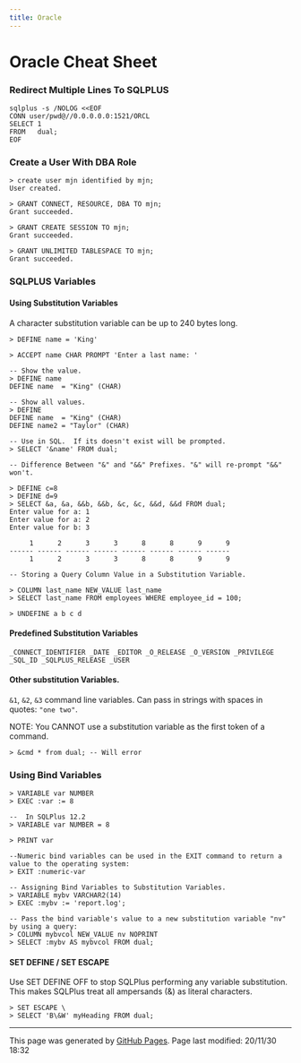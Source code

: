```yaml
---
title: Oracle
---
```

# Oracle Cheat Sheet

### Redirect Multiple Lines To SQLPLUS
```
sqlplus -s /NOLOG <<EOF
CONN user/pwd@//0.0.0.0.0:1521/ORCL 
SELECT 1
FROM   dual;
EOF
```

### Create a User With DBA Role
```
> create user mjn identified by mjn;
User created.

> GRANT CONNECT, RESOURCE, DBA TO mjn;
Grant succeeded.

> GRANT CREATE SESSION TO mjn;
Grant succeeded.

> GRANT UNLIMITED TABLESPACE TO mjn;
Grant succeeded.
```
### SQLPLUS Variables

#### Using Substitution Variables
A character substitution variable can be up to 240 bytes long.
```
> DEFINE name = 'King'

> ACCEPT name CHAR PROMPT 'Enter a last name: '

-- Show the value.
> DEFINE name
DEFINE name  = "King" (CHAR)

-- Show all values.
> DEFINE
DEFINE name  = "King" (CHAR)
DEFINE name2 = "Taylor" (CHAR)

-- Use in SQL.  If its doesn't exist will be prompted.
> SELECT '&name' FROM dual;

-- Difference Between "&" and "&&" Prefixes. "&" will re-prompt "&&" won't.

> DEFINE c=8
> DEFINE d=9
> SELECT &a, &a, &&b, &&b, &c, &c, &&d, &&d FROM dual;
Enter value for a: 1
Enter value for a: 2
Enter value for b: 3

     1      2      3      3      8      8      9      9
------ ------ ------ ------ ------ ------ ------ ------
     1      2      3      3      8      8      9      9

-- Storing a Query Column Value in a Substitution Variable.

> COLUMN last_name NEW_VALUE last_name
> SELECT last_name FROM employees WHERE employee_id = 100;

> UNDEFINE a b c d
```

#### Predefined Substitution Variables
```
_CONNECT_IDENTIFIER _DATE _EDITOR _O_RELEASE _O_VERSION _PRIVILEGE _SQL_ID _SQLPLUS_RELEASE _USER
```
#### Other substitution Variables.

`&1`, `&2`, `&3` command line variables.  Can pass in strings with spaces in quotes: `"one two"`.

NOTE: You CANNOT use a substitution variable as the first token of a command.
```
> &cmd * from dual; -- Will error
```

### Using Bind Variables
```
> VARIABLE var NUMBER
> EXEC :var := 8

--  In SQLPlus 12.2
> VARIABLE var NUMBER = 8

> PRINT var

--Numeric bind variables can be used in the EXIT command to return a value to the operating system:
> EXIT :numeric-var

-- Assigning Bind Variables to Substitution Variables.
> VARIABLE mybv VARCHAR2(14)
> EXEC :mybv := 'report.log';

-- Pass the bind variable's value to a new substitution variable "nv" by using a query:
> COLUMN mybvcol NEW_VALUE nv NOPRINT
> SELECT :mybv AS mybvcol FROM dual;
```

#### SET DEFINE / SET ESCAPE

Use SET DEFINE OFF to stop SQLPlus performing any variable substitution. This makes SQLPlus treat all ampersands (&) as literal characters.
```
> SET ESCAPE \
> SELECT 'B\&W' myHeading FROM dual;
```
<hr>
<p class="pagedate">This page was generated by <a href=".">GitHub Pages</a>.  Page last modified: 20/11/30 18:32</p>
